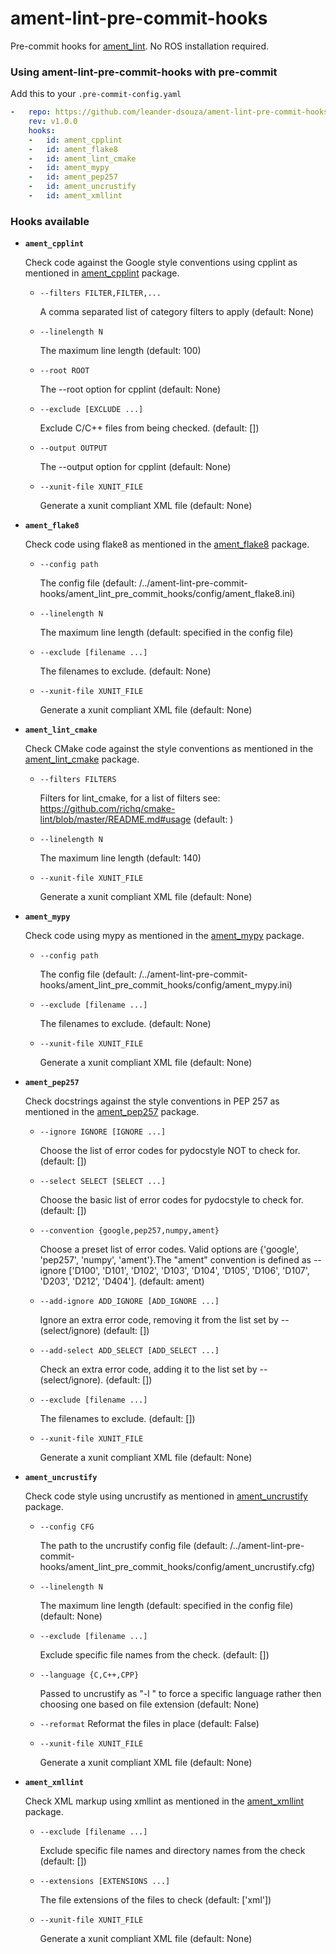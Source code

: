 # ament-lint-pre-commit-hooks
Pre-commit hooks for [ament_lint](https://github.com/ament/ament_lint/tree/rolling). No ROS installation required.

### Using ament-lint-pre-commit-hooks with pre-commit

Add this to your `.pre-commit-config.yaml`

```yaml
-   repo: https://github.com/leander-dsouza/ament-lint-pre-commit-hooks.git
    rev: v1.0.0
    hooks:
    -   id: ament_cpplint
    -   id: ament_flake8
    -   id: ament_lint_cmake
    -   id: ament_mypy
    -   id: ament_pep257
    -   id: ament_uncrustify
    -   id: ament_xmllint
```
### Hooks available

* **`ament_cpplint`**

   Check code against the Google style conventions using cpplint as mentioned in [ament_cpplint](https://github.com/ament/ament_lint/tree/rolling/ament_cpplint) package.

   - `--filters FILTER,FILTER,...`

       A comma separated list of category filters to apply (default: None)

   - `--linelength N`

      The maximum line length (default: 100)

   - `--root ROOT`

      The --root option for cpplint (default: None)

   - `--exclude [EXCLUDE ...]`

      Exclude C/C++ files from being checked. (default: [])

   - `--output OUTPUT`

      The --output option for cpplint (default: None)

   - `--xunit-file XUNIT_FILE`

      Generate a xunit compliant XML file (default: None)

* **`ament_flake8`**

   Check code using flake8 as mentioned in the [ament_flake8](https://github.com/ament/ament_lint/tree/rolling/ament_flake8) package.

   - `--config path`

      The config file (default: /../ament-lint-pre-commit-hooks/ament_lint_pre_commit_hooks/config/ament_flake8.ini)

   - `--linelength N`

      The maximum line length (default: specified in the config file)

   - `--exclude [filename ...]`

      The filenames to exclude. (default: None)

   - `--xunit-file XUNIT_FILE`

      Generate a xunit compliant XML file (default: None)

*  **`ament_lint_cmake`**

   Check CMake code against the style conventions as mentioned in the [ament_lint_cmake](https://github.com/ament/ament_lint/tree/rolling/ament_lint_cmake) package.

   - `--filters FILTERS`

      Filters for lint_cmake, for a list of filters see: https://github.com/richq/cmake-lint/blob/master/README.md#usage (default: )

   - `--linelength N`

      The maximum line length (default: 140)

   - `--xunit-file XUNIT_FILE`

      Generate a xunit compliant XML file (default: None)

* **`ament_mypy`**

   Check code using mypy as mentioned in the [ament_mypy](https://github.com/ament/ament_lint/tree/rolling/ament_mypy) package.

    - `--config path`

        The config file (default: /../ament-lint-pre-commit-hooks/ament_lint_pre_commit_hooks/config/ament_mypy.ini)

    - `--exclude [filename ...]`

        The filenames to exclude. (default: None)

    - `--xunit-file XUNIT_FILE`

        Generate a xunit compliant XML file (default: None)

* **`ament_pep257`**

   Check docstrings against the style conventions in PEP 257 as mentioned in the [ament_pep257](https://github.com/ament/ament_lint/tree/rolling/ament_pep257) package.

    - `--ignore IGNORE [IGNORE ...]`

        Choose the list of error codes for pydocstyle NOT to check for. (default: [])

    - `--select SELECT [SELECT ...]`

        Choose the basic list of error codes for pydocstyle to check for. (default: [])

    - `--convention {google,pep257,numpy,ament}`

        Choose a preset list of error codes. Valid options are {'google', 'pep257', 'numpy', 'ament'}.The "ament" convention is defined as --ignore ['D100', 'D101', 'D102', 'D103', 'D104', 'D105', 'D106',
        'D107', 'D203', 'D212', 'D404']. (default: ament)

    - `--add-ignore ADD_IGNORE [ADD_IGNORE ...]`

        Ignore an extra error code, removing it from the list set by --(select/ignore) (default: [])

    - `--add-select ADD_SELECT [ADD_SELECT ...]`

        Check an extra error code, adding it to the list set by --(select/ignore). (default: [])

    - `--exclude [filename ...]`

        The filenames to exclude. (default: [])

    - `--xunit-file XUNIT_FILE`

        Generate a xunit compliant XML file (default: None)

* **`ament_uncrustify`**

   Check code style using uncrustify as mentioned in [ament_uncrustify](https://github.com/ament/ament_lint/tree/rolling/ament_uncrustify) package.

    - `--config CFG`

        The path to the uncrustify config file (default: /../ament-lint-pre-commit-hooks/ament_lint_pre_commit_hooks/config/ament_uncrustify.cfg)

    - `--linelength N`

        The maximum line length (default: specified in the config file) (default: None)

    - `--exclude [filename ...]`

        Exclude specific file names from the check. (default: [])

    - `--language {C,C++,CPP}`

        Passed to uncrustify as "-l <language>" to force a specific language rather then choosing one based on file extension (default: None)

    - `--reformat`
        Reformat the files in place (default: False)

    - `--xunit-file XUNIT_FILE`

        Generate a xunit compliant XML file (default: None)

* **`ament_xmllint`**

   Check XML markup using xmllint as mentioned in the [ament_xmllint](https://github.com/ament/ament_lint/tree/rolling/ament_xmllint) package.

    - `--exclude [filename ...]`

        Exclude specific file names and directory names from the check (default: [])

    - `--extensions [EXTENSIONS ...]`

        The file extensions of the files to check (default: ['xml'])

    - `--xunit-file XUNIT_FILE`

        Generate a xunit compliant XML file (default: None)
